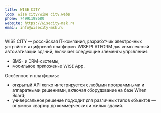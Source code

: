 ```yaml
---
title: WISE CITY
logo: wise_city/wise_city.webp
phone: 74991198680 
website: https://wisecity-msk.ru
email: info@wisecity-msk.ru
---
```


WISE CITY  — российская IT-компания, разработчик электронных устройств и цифровой платформы WISE PLATFORM для комплексной автоматизации зданий, включает следующие элементы управления:
* BMS- и CRM-системы;
* мобильное приложение WISE App.

Особенности платформы:
* открытый API легко интегрируется с любыми программными и аппаратными решениями, включая оборудование на базе Wiren Board;
* универсальное решение подходит для различных типов объектов — от умных квартир до коммерческих и жилых зданий.
